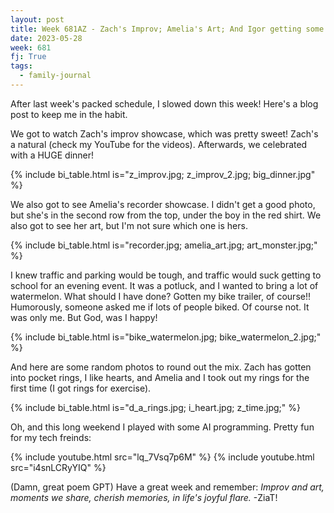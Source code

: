 ```yaml
---
layout: post
title: Week 681AZ - Zach's Improv; Amelia's Art; And Igor getting some programming time.
date: 2023-05-28
week: 681
fj: True
tags:
  - family-journal
---
```


After last week's packed schedule, I slowed down this week! Here's a blog post to keep me in the habit.

We got to watch Zach's improv showcase, which was pretty sweet! Zach's a natural (check my YouTube for the videos). Afterwards, we celebrated with a HUGE dinner!

{% include bi_table.html is="z_improv.jpg; z_improv_2.jpg; big_dinner.jpg" %}

We also got to see Amelia's recorder showcase. I didn't get a good photo, but she's in the second row from the top, under the boy in the red shirt. We also got to see her art, but I'm not sure which one is hers.

{% include bi_table.html is="recorder.jpg; amelia_art.jpg; art_monster.jpg;" %}

I knew traffic and parking would be tough, and traffic would suck getting to school for an evening event. It was a potluck, and I wanted to bring a lot of watermelon. What should I have done? Gotten my bike trailer, of course!! Humorously, someone asked me if lots of people biked. Of course not. It was only me. But God, was I happy!

{% include bi_table.html is="bike_watermelon.jpg; bike_watermelon_2.jpg;" %}

And here are some random photos to round out the mix. Zach has gotten into pocket rings, I like hearts, and Amelia and I took out my rings for the first time (I got rings for exercise).

{% include bi_table.html is="d_a_rings.jpg; i_heart.jpg; z_time.jpg;" %}

Oh, and this long weekend I played with some AI programming. Pretty fun for my tech freinds:

{% include youtube.html src="lq_7Vsq7p6M" %}
{% include youtube.html src="i4snLCRyYIQ" %}

(Damn, great poem GPT)
Have a great week and remember: _Improv and art, moments we share, cherish memories, in life's joyful flare._ -ZiaT!
